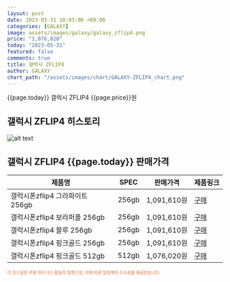 ```yaml
---
layout: post
date: 2023-05-31 10:03:06 +09:00
categories: [GALAXY]
image: assets/images/galaxy/galaxy_zflip4.png
price: "1,076,020"
today: "2023-05-31"
featured: false
comments: true
title: 갤럭시 ZFLIP4
author: GALAXY
chart_path: "/assets/images/chart/GALAXY-ZFLIP4_chart.png"
---
```


{{page.today}} 갤럭시 ZFLIP4 {{page.price}}원

## 갤럭시 ZFLIP4 히스토리
![alt text]({{page.chart_path}} "갤럭시S23 히스토리")

## 갤럭시 ZFLIP4 {{page.today}} 판매가격
<main>
<table id="rwd-table-large">
  <thead>
    <tr>
      <th>제품명</th>
      <th>SPEC</th>
      <th>판매가격</th>
      <th>제품링크</th>
    </tr>
  </thead>
  <tbody><tr onclick="window.open('https://link.coupang.com/a/SHIIP')">
        <td>갤럭시폰zflip4 그라파이트 256gb</td>
        <td>256gb</td>
        <td>1,091,610원</td>
        <td><a href='https://link.coupang.com/a/SHIIP' target='_blank'>구매</a></td>
        </tr><tr onclick="window.open('https://link.coupang.com/a/SHILC')">
        <td>갤럭시폰zflip4 보라퍼플 256gb</td>
        <td>256gb</td>
        <td>1,091,610원</td>
        <td><a href='https://link.coupang.com/a/SHILC' target='_blank'>구매</a></td>
        </tr><tr onclick="window.open('https://link.coupang.com/a/SHINW')">
        <td>갤럭시폰zflip4 블루 256gb</td>
        <td>256gb</td>
        <td>1,091,610원</td>
        <td><a href='https://link.coupang.com/a/SHINW' target='_blank'>구매</a></td>
        </tr><tr onclick="window.open('https://link.coupang.com/a/SHIQm')">
        <td>갤럭시폰zflip4 핑크골드 256gb</td>
        <td>256gb</td>
        <td>1,091,610원</td>
        <td><a href='https://link.coupang.com/a/SHIQm' target='_blank'>구매</a></td>
        </tr><tr onclick="window.open('https://link.coupang.com/a/SHIZg')">
        <td>갤럭시폰zflip4 핑크골드 512gb</td>
        <td>512gb</td>
        <td>1,076,020원</td>
        <td><a href='https://link.coupang.com/a/SHIZg' target='_blank'>구매</a></td>
        </tr></tbody>
</table>

</main>
<div style="color:#e56a2c;font-size: 0.7em;" >
이 포스팅은 쿠팡 파트너스 활동의 일환으로, 이에 따른 일정액의 수수료를 제공받습니다.
</div>
